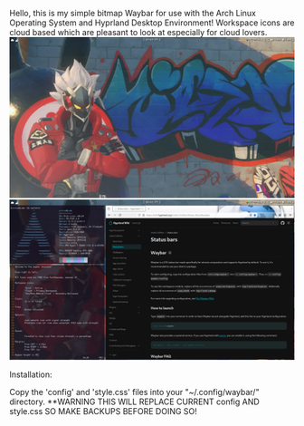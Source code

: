 Hello, this is my simple bitmap Waybar for use with the Arch Linux Operating System and Hyprland Desktop Environment!
Workspace icons are cloud based which are pleasant to look at especially for cloud lovers. 
![Showcasephoto!](ShowcasePhoto1.png)
![Showcasephoto!](ShowcasePhoto2.png)

Installation:

Copy the 'config' and 'style.css' files into your "~/.config/waybar/" directory.
**WARNING THIS WILL REPLACE CURRENT config AND style.css SO MAKE BACKUPS BEFORE DOING SO!
